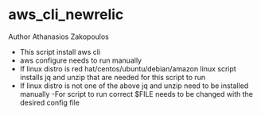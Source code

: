 # aws_cli_newrelic
Author Athanasios Zakopoulos

- This script install aws cli
- aws configure needs to run manually
- If linux distro is red hat/centos/ubuntu/debian/amazon linux script installs jq and unzip that are needed for this script to run
- If linux distro is not one of the above jq and unzip need to be installed manually
-For script to run correct $FILE needs to be changed with the desired config file
